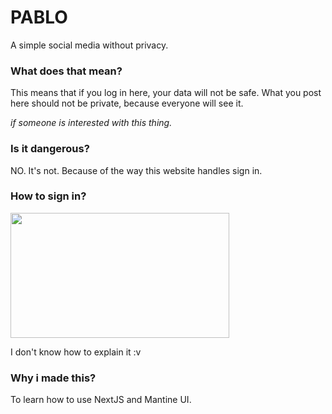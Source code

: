 # PABLO
A simple social media without privacy.

### What does that mean?
This means that if you log in here, your data will not be safe. What you post here should not be private, because everyone will see it.

*if someone is interested with this thing.*

### Is it dangerous?
NO. It's not. Because of the way this website handles sign in.

### How to sign in?
<img src="https://en.meming.world/images/en/0/03/Good_Question.jpg" width="350" height="200">

I don't know how to explain it :v

### Why i made this?
To learn how to use NextJS and Mantine UI.
